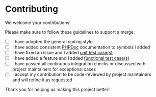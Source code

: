 Contributing
============

We welcome your contributions!

Please make sure to follow these guidelines to support a merge:

* [ ] I have adopted the general coding style
* [ ] I have added consistent [PHPDoc][phpdoc] documentation to symbols I added
* [ ] I have fixed an issue and I added [unit test case(s)][unit-tests]
* [ ] I have added a feature and I added [functional test
  case(s)][functional-tests]
* [ ] I have passed all continuous integration checks or discussed with project
maintainers for exceptional cases
* [ ] I accept my contribution to be code-reviewed by project maintainers and
  will refine it as requested

Thank you for helping us making this project better!

[functional-tests]: https://github.com/krizalys/onedrive-php-sdk/tree/master/test/functional
[phpdoc]:           https://www.phpdoc.org/
[unit-tests]:       https://github.com/krizalys/onedrive-php-sdk/tree/master/test/unit
